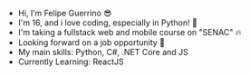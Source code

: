- Hi, I’m Felipe Guerrino 😎
- I'm 16, and i love coding, especially in Python! 🐍
- I'm taking a fullstack web and mobile course on "SENAC" 🔥 
- Looking forward on a job opportunity 👀
- My main skills: Python, C#, .NET Core and JS
- Currently Learning: ReactJS

<!---
RoB-CM/RoB-CM is a ✨ special ✨ repository because its `README.md` (this file) appears on your GitHub profile.
You can click the Preview link to take a look at your changes.
--->
